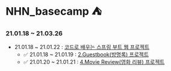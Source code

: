 # NHN_basecamp :tent:

### 21.01.18 ~ 21.03.26

- 21.01.18 ~ 21.01.22 : [코드로 배우는 스프링 부트 웹 프로젝트](https://github.com/samuel950523/NHN_basecamp/tree/master/SpringBootWithCode)
  - :white_check_mark: 21.01.18 ~ 21.01.19 : [2.Guestbook(방명록) 프로젝트](https://github.com/samuel950523/NHN_basecamp/tree/master/SpringBootWithCode/2.guestbook) 
  - :white_check_mark: 21.01.20 ~ 21.01.21 : [4.Movie Review(영화 리뷰) 프로젝트](https://github.com/samuel950523/NHN_basecamp/tree/master/SpringBootWithCode/4.MovieReview)
